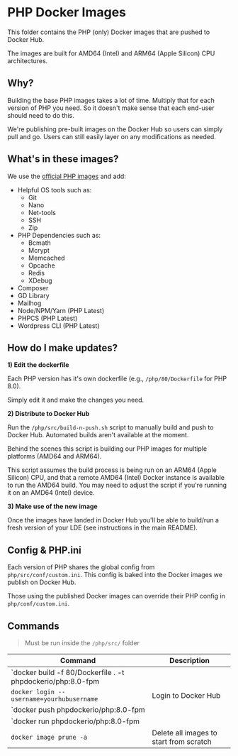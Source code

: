 # PHP Docker Images

This folder contains the PHP (only) Docker images that are pushed to Docker Hub.

The images are built for AMD64 (Intel) and ARM64 (Apple Silicon) CPU architectures.


## Why?

Building the base PHP images takes a lot of time. Multiply that for each version of PHP you need. So it doesn't make sense that each end-user should need to do this.

We're publishing pre-built images on the Docker Hub so users can simply pull and go. Users can still easily layer on any modifications as needed.


## What's in these images?

We use the [official PHP images](https://hub.docker.com/_/php) and add:

- Helpful OS tools such as:
    - Git
    - Nano
    - Net-tools
    - SSH
    - Zip
- PHP Dependencies such as:
    - Bcmath
    - Mcrypt
    - Memcached
    - Opcache
    - Redis
    - XDebug
- Composer
- GD Library
- Mailhog
- Node/NPM/Yarn (PHP Latest)
- PHPCS (PHP Latest)
- Wordpress CLI (PHP Latest)


## How do I make updates?

**1) Edit the dockerfile**

Each PHP version has it's own dockerfile (e.g., `/php/80/Dockerfile` for PHP 8.0).

Simply edit it and make the changes you need.

**2) Distribute to Docker Hub**

Run the `/php/src/build-n-push.sh` script to manually build and push to Docker Hub. Automated builds aren't available at the moment.

Behind the scenes this script is building our PHP images for multiple platforms (AMD64 and ARM64).

This script assumes the build process is being run on an ARM64 (Apple Silicon) CPU, and that a remote AMD64 (Intel) Docker instance is available to run the AMD64 build. You may need to adjust the script if you're running it on an AMD64 (Intel) device.

**3) Make use of the new image**

Once the images have landed in Docker Hub you'll be able to build/run a fresh version of your LDE (see instructions in the main README).


## Config & PHP.ini

Each version of PHP shares the global config from `php/src/conf/custom.ini`. This config is baked into the Docker images we publish on Docker Hub.

Those using the published Docker images can override their PHP config in `php/conf/custom.ini`.


## Commands

> Must be run inside the `/php/src/` folder

| Command | Description |
| --- | --- |
| `docker build -f 80/Dockerfile . -t phpdockerio/php:8.0-fpm
| `docker login --username=yourhubusername` | Login to Docker Hub |
| `docker push phpdockerio/php:8.0-fpm
| `docker run phpdockerio/php:8.0-fpm
| `docker image prune -a` | Delete all images to start from scratch |
